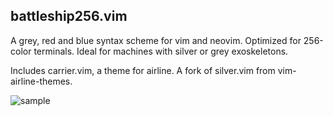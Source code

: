 ## battleship256.vim

A grey, red and blue syntax scheme for vim and neovim. Optimized for 256-color terminals. Ideal for machines with silver or grey exoskeletons.

Includes carrier.vim, a theme for airline. A fork of silver.vim from vim-airline-themes.


![sample](https://imgur.com/a/244HD)

<blockquote class="imgur-embed-pub" lang="en" data-id="a/244HD"><a href="//imgur.com/244HD"></a></blockquote><script async src="//s.imgur.com/min/embed.js" charset="utf-8"></script>
